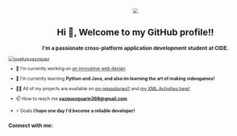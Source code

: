 
<svg fill="none" viewBox="0 0 800 400" width="800" height="400" xmlns="http://www.w3.org/2000/svg">
  <foreignObject width="100%" height="100%">
    <div xmlns="http://www.w3.org/1999/xhtml">
      <div align="center"> <img class="image" src="https://raw.githubusercontent.com/joseluisvazzquez/joseluisvazzquez/main/banner.png"> </div>
<h1 align="center">Hi 👋, Welcome to my GitHub profile!!</h1>
<h3 align="center">I'm a passionate cross-platform application development student at CIDE.</h3>
<p align="left"> <a href="https://github.com/ryo-ma/github-profile-trophy"><img src="https://github-profile-trophy.vercel.app/?username=joseluisvazzquez" alt="joseluisvazzquez" /></a> </p>

- 🔭 I’m currently working on [an innovative web design](https://joseluisvazzquez.github.io/LMarcas/Actividad20/index.html)

- 🌱 I’m currently learning **Python and Java, and also im learning the art of making videogames!**

- 👨‍💻 All of my projects are available on [my repositories!!](https://github.com/joseluisvazzquez?tab=repositories) and [my XML Activities here!](https://joseluisvazzquez.github.io/LMarcas/index.html)

- 📫 How to reach me **vazquezguarin369@gmail.com**

- ⚡ Goals **I hope one day I'd become a reliable developer!**

<h3 align="left">Connect with me:</h3>
<p align="left">
</p>

<h3 align="left">Languages and Tools:</h3>
<p align="left"> <a href="https://developer.android.com" target="_blank" rel="noreferrer"> <img src="https://raw.githubusercontent.com/devicons/devicon/master/icons/android/android-original-wordmark.svg" alt="android" width="40" height="40"/> </a> <a href="https://www.w3schools.com/css/" target="_blank" rel="noreferrer"> <img src="https://raw.githubusercontent.com/devicons/devicon/master/icons/css3/css3-original-wordmark.svg" alt="css3" width="40" height="40"/> </a> <a href="https://www.w3.org/html/" target="_blank" rel="noreferrer"> <img src="https://raw.githubusercontent.com/devicons/devicon/master/icons/html5/html5-original-wordmark.svg" alt="html5" width="40" height="40"/> </a> <a href="https://www.java.com" target="_blank" rel="noreferrer"> <img src="https://raw.githubusercontent.com/devicons/devicon/master/icons/java/java-original.svg" alt="java" width="40" height="40"/> </a> <a href="https://www.mysql.com/" target="_blank" rel="noreferrer"> <img src="https://raw.githubusercontent.com/devicons/devicon/master/icons/mysql/mysql-original-wordmark.svg" alt="mysql" width="40" height="40"/> </a> <a href="https://www.python.org" target="_blank" rel="noreferrer"> <img src="https://raw.githubusercontent.com/devicons/devicon/master/icons/python/python-original.svg" alt="python" width="40" height="40"/> </a> </p>

<p><img align="left" src="https://github-readme-stats.vercel.app/api/top-langs?username=joseluisvazzquez&show_icons=true&locale=en&layout=compact" alt="joseluisvazzquez" /></p>

<p>&nbsp;<img align="center" src="https://github-readme-stats.vercel.app/api?username=joseluisvazzquez&show_icons=true&locale=en" alt="joseluisvazzquez" /></p>
  <style>
    image{
        border-radius: 30px;
    };
  
  
  </style>
      
  </div>
  </foreignObject>
</svg>


